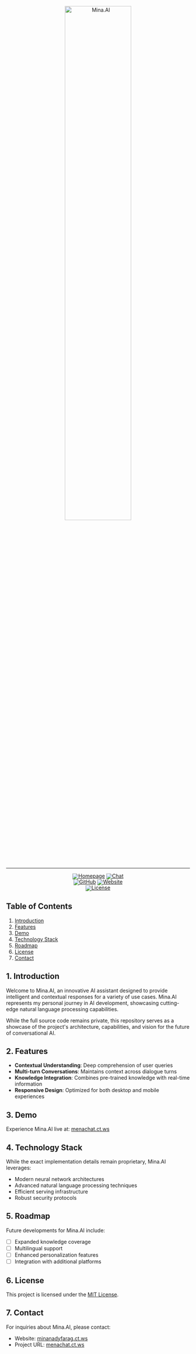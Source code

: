 <!-- markdownlint-disable first-line-h1 -->
<!-- markdownlint-disable html -->
<!-- markdownlint-disable no-duplicate-header -->

<div align="center">
  <img src="https://github.com/MinaNadyFarag/Mina.Ai/figures/logo.svg?raw=true" width="60%" alt="Mina.AI" />
</div>
<hr>
<div align="center" style="line-height: 1;">
  <a href="https://minanadyfarag.ct.ws"><img alt="Homepage"
    src="https://github.com/MinaNady/Mina.AI/blob/main/figures/badge.svg?raw=true"/></a>
  <a href="https://menachat.ct.ws"><img alt="Chat"
    src="https://img.shields.io/badge/🤖%20Chat-Mina.AI-536af5?color=536af5&logoColor=white"/></a>
  <br>
  <a href="https://github.com/MinaNady"><img alt="GitHub"
    src="https://img.shields.io/badge/GitHub-Mina%20Nady-7289da?logo=github&logoColor=white"/></a>
  <a href="https://minanadyfarag.ct.ws"><img alt="Website"
    src="https://img.shields.io/badge/Website-Mina%20Nady-brightgreen?logo=google-chrome&logoColor=white"/></a>
  <br>
  <a href="https://github.com/MinaNady/Mina.AI/blob/main/LICENSE"><img alt="License"
    src="https://img.shields.io/badge/License-MIT-f5de53?&color=f5de53"/></a>
</div>

## Table of Contents

1. [Introduction](#1-introduction)
2. [Features](#2-features)
3. [Demo](#3-demo)
4. [Technology Stack](#4-technology-stack)
5. [Roadmap](#5-roadmap)
6. [License](#6-license)
7. [Contact](#7-contact)

## 1. Introduction

Welcome to Mina.AI, an innovative AI assistant designed to provide intelligent and contextual responses for a variety of use cases. Mina.AI represents my personal journey in AI development, showcasing cutting-edge natural language processing capabilities.

While the full source code remains private, this repository serves as a showcase of the project's architecture, capabilities, and vision for the future of conversational AI.

## 2. Features

- **Contextual Understanding**: Deep comprehension of user queries
- **Multi-turn Conversations**: Maintains context across dialogue turns
- **Knowledge Integration**: Combines pre-trained knowledge with real-time information
- **Responsive Design**: Optimized for both desktop and mobile experiences

## 3. Demo

Experience Mina.AI live at: [menachat.ct.ws](https://menachat.ct.ws)

## 4. Technology Stack

While the exact implementation details remain proprietary, Mina.AI leverages:

- Modern neural network architectures
- Advanced natural language processing techniques
- Efficient serving infrastructure
- Robust security protocols

## 5. Roadmap

Future developments for Mina.AI include:

- [ ] Expanded knowledge coverage
- [ ] Multilingual support
- [ ] Enhanced personalization features
- [ ] Integration with additional platforms

## 6. License

This project is licensed under the [MIT License](LICENSE).

## 7. Contact

For inquiries about Mina.AI, please contact:

- Website: [minanadyfarag.ct.ws](https://minanadyfarag.ct.ws)
- Project URL: [menachat.ct.ws](https://menachat.ct.ws)